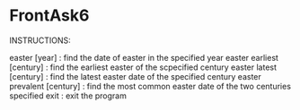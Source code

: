 # FrontAsk6
INSTRUCTIONS:

easter [year] :  find the date of easter in the specified year
easter earliest [century] :  find the earliest easter of the scpecified century
easter latest [century] :  find the latest easter date of the specified century
easter prevalent [century] :  find the most common easter date of the two centuries specified
exit :  exit the program
